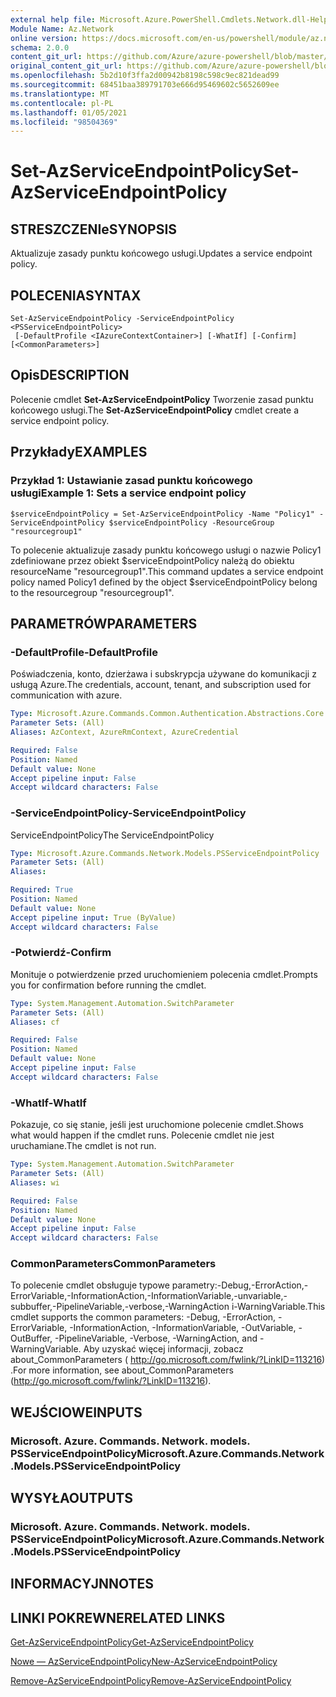 ```yaml
---
external help file: Microsoft.Azure.PowerShell.Cmdlets.Network.dll-Help.xml
Module Name: Az.Network
online version: https://docs.microsoft.com/en-us/powershell/module/az.network/set-azserviceendpointpolicy
schema: 2.0.0
content_git_url: https://github.com/Azure/azure-powershell/blob/master/src/Network/Network/help/Set-AzServiceEndpointPolicy.md
original_content_git_url: https://github.com/Azure/azure-powershell/blob/master/src/Network/Network/help/Set-AzServiceEndpointPolicy.md
ms.openlocfilehash: 5b2d10f3ffa2d00942b8198c598c9ec821dead99
ms.sourcegitcommit: 68451baa389791703e666d95469602c5652609ee
ms.translationtype: MT
ms.contentlocale: pl-PL
ms.lasthandoff: 01/05/2021
ms.locfileid: "98504369"
---
```

# <span data-ttu-id="2e5ed-101">Set-AzServiceEndpointPolicy</span><span class="sxs-lookup"><span data-stu-id="2e5ed-101">Set-AzServiceEndpointPolicy</span></span>

## <span data-ttu-id="2e5ed-102">STRESZCZENIe</span><span class="sxs-lookup"><span data-stu-id="2e5ed-102">SYNOPSIS</span></span>
<span data-ttu-id="2e5ed-103">Aktualizuje zasady punktu końcowego usługi.</span><span class="sxs-lookup"><span data-stu-id="2e5ed-103">Updates a service endpoint policy.</span></span>

## <span data-ttu-id="2e5ed-104">POLECENIA</span><span class="sxs-lookup"><span data-stu-id="2e5ed-104">SYNTAX</span></span>

```
Set-AzServiceEndpointPolicy -ServiceEndpointPolicy <PSServiceEndpointPolicy>
 [-DefaultProfile <IAzureContextContainer>] [-WhatIf] [-Confirm] [<CommonParameters>]
```

## <span data-ttu-id="2e5ed-105">Opis</span><span class="sxs-lookup"><span data-stu-id="2e5ed-105">DESCRIPTION</span></span>
<span data-ttu-id="2e5ed-106">Polecenie cmdlet **Set-AzServiceEndpointPolicy** Tworzenie zasad punktu końcowego usługi.</span><span class="sxs-lookup"><span data-stu-id="2e5ed-106">The **Set-AzServiceEndpointPolicy** cmdlet create a service endpoint policy.</span></span>

## <span data-ttu-id="2e5ed-107">Przykłady</span><span class="sxs-lookup"><span data-stu-id="2e5ed-107">EXAMPLES</span></span>

### <span data-ttu-id="2e5ed-108">Przykład 1: Ustawianie zasad punktu końcowego usługi</span><span class="sxs-lookup"><span data-stu-id="2e5ed-108">Example 1: Sets a service endpoint policy</span></span>
```
$serviceEndpointPolicy = Set-AzServiceEndpointPolicy -Name "Policy1" -ServiceEndpointPolicy $serviceEndpointPolicy -ResourceGroup "resourcegroup1"
```

<span data-ttu-id="2e5ed-109">To polecenie aktualizuje zasady punktu końcowego usługi o nazwie Policy1 zdefiniowane przez obiekt $serviceEndpointPolicy należą do obiektu resourceName "resourcegroup1".</span><span class="sxs-lookup"><span data-stu-id="2e5ed-109">This command updates a service endpoint policy named Policy1 defined by the object $serviceEndpointPolicy belong to the resourcegroup "resourcegroup1".</span></span>

## <span data-ttu-id="2e5ed-110">PARAMETRÓW</span><span class="sxs-lookup"><span data-stu-id="2e5ed-110">PARAMETERS</span></span>

### <span data-ttu-id="2e5ed-111">-DefaultProfile</span><span class="sxs-lookup"><span data-stu-id="2e5ed-111">-DefaultProfile</span></span>
<span data-ttu-id="2e5ed-112">Poświadczenia, konto, dzierżawa i subskrypcja używane do komunikacji z usługą Azure.</span><span class="sxs-lookup"><span data-stu-id="2e5ed-112">The credentials, account, tenant, and subscription used for communication with azure.</span></span>

```yaml
Type: Microsoft.Azure.Commands.Common.Authentication.Abstractions.Core.IAzureContextContainer
Parameter Sets: (All)
Aliases: AzContext, AzureRmContext, AzureCredential

Required: False
Position: Named
Default value: None
Accept pipeline input: False
Accept wildcard characters: False
```

### <span data-ttu-id="2e5ed-113">-ServiceEndpointPolicy</span><span class="sxs-lookup"><span data-stu-id="2e5ed-113">-ServiceEndpointPolicy</span></span>
<span data-ttu-id="2e5ed-114">ServiceEndpointPolicy</span><span class="sxs-lookup"><span data-stu-id="2e5ed-114">The ServiceEndpointPolicy</span></span>

```yaml
Type: Microsoft.Azure.Commands.Network.Models.PSServiceEndpointPolicy
Parameter Sets: (All)
Aliases:

Required: True
Position: Named
Default value: None
Accept pipeline input: True (ByValue)
Accept wildcard characters: False
```

### <span data-ttu-id="2e5ed-115">-Potwierdź</span><span class="sxs-lookup"><span data-stu-id="2e5ed-115">-Confirm</span></span>
<span data-ttu-id="2e5ed-116">Monituje o potwierdzenie przed uruchomieniem polecenia cmdlet.</span><span class="sxs-lookup"><span data-stu-id="2e5ed-116">Prompts you for confirmation before running the cmdlet.</span></span>

```yaml
Type: System.Management.Automation.SwitchParameter
Parameter Sets: (All)
Aliases: cf

Required: False
Position: Named
Default value: None
Accept pipeline input: False
Accept wildcard characters: False
```

### <span data-ttu-id="2e5ed-117">-WhatIf</span><span class="sxs-lookup"><span data-stu-id="2e5ed-117">-WhatIf</span></span>
<span data-ttu-id="2e5ed-118">Pokazuje, co się stanie, jeśli jest uruchomione polecenie cmdlet.</span><span class="sxs-lookup"><span data-stu-id="2e5ed-118">Shows what would happen if the cmdlet runs.</span></span> <span data-ttu-id="2e5ed-119">Polecenie cmdlet nie jest uruchamiane.</span><span class="sxs-lookup"><span data-stu-id="2e5ed-119">The cmdlet is not run.</span></span>

```yaml
Type: System.Management.Automation.SwitchParameter
Parameter Sets: (All)
Aliases: wi

Required: False
Position: Named
Default value: None
Accept pipeline input: False
Accept wildcard characters: False
```

### <span data-ttu-id="2e5ed-120">CommonParameters</span><span class="sxs-lookup"><span data-stu-id="2e5ed-120">CommonParameters</span></span>
<span data-ttu-id="2e5ed-121">To polecenie cmdlet obsługuje typowe parametry:-Debug,-ErrorAction,-ErrorVariable,-InformationAction,-InformationVariable,-unvariable,-subbuffer,-PipelineVariable,-verbose,-WarningAction i-WarningVariable.</span><span class="sxs-lookup"><span data-stu-id="2e5ed-121">This cmdlet supports the common parameters: -Debug, -ErrorAction, -ErrorVariable, -InformationAction, -InformationVariable, -OutVariable, -OutBuffer, -PipelineVariable, -Verbose, -WarningAction, and -WarningVariable.</span></span> <span data-ttu-id="2e5ed-122">Aby uzyskać więcej informacji, zobacz about_CommonParameters ( http://go.microsoft.com/fwlink/?LinkID=113216) .</span><span class="sxs-lookup"><span data-stu-id="2e5ed-122">For more information, see about_CommonParameters (http://go.microsoft.com/fwlink/?LinkID=113216).</span></span>

## <span data-ttu-id="2e5ed-123">WEJŚCIOWE</span><span class="sxs-lookup"><span data-stu-id="2e5ed-123">INPUTS</span></span>

### <span data-ttu-id="2e5ed-124">Microsoft. Azure. Commands. Network. models. PSServiceEndpointPolicy</span><span class="sxs-lookup"><span data-stu-id="2e5ed-124">Microsoft.Azure.Commands.Network.Models.PSServiceEndpointPolicy</span></span>

## <span data-ttu-id="2e5ed-125">WYSYŁA</span><span class="sxs-lookup"><span data-stu-id="2e5ed-125">OUTPUTS</span></span>

### <span data-ttu-id="2e5ed-126">Microsoft. Azure. Commands. Network. models. PSServiceEndpointPolicy</span><span class="sxs-lookup"><span data-stu-id="2e5ed-126">Microsoft.Azure.Commands.Network.Models.PSServiceEndpointPolicy</span></span>

## <span data-ttu-id="2e5ed-127">INFORMACYJN</span><span class="sxs-lookup"><span data-stu-id="2e5ed-127">NOTES</span></span>

## <span data-ttu-id="2e5ed-128">LINKI POKREWNE</span><span class="sxs-lookup"><span data-stu-id="2e5ed-128">RELATED LINKS</span></span>

[<span data-ttu-id="2e5ed-129">Get-AzServiceEndpointPolicy</span><span class="sxs-lookup"><span data-stu-id="2e5ed-129">Get-AzServiceEndpointPolicy</span></span>](./Get-AzServiceEndpointPolicy.md)

[<span data-ttu-id="2e5ed-130">Nowe — AzServiceEndpointPolicy</span><span class="sxs-lookup"><span data-stu-id="2e5ed-130">New-AzServiceEndpointPolicy</span></span>](./New-AzServiceEndpointPolicy.md)

[<span data-ttu-id="2e5ed-131">Remove-AzServiceEndpointPolicy</span><span class="sxs-lookup"><span data-stu-id="2e5ed-131">Remove-AzServiceEndpointPolicy</span></span>](./Remove-AzServiceEndpointPolicy.md)
